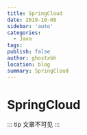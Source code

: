 ```yaml
---
title: SpringCloud
date: 2019-10-08
sidebar: 'auto'
categories:
  - Java
tags:
publish: false
author: ghostxbh
location: blog
summary: SpringCloud
---
```

# SpringCloud

::: tip
文章不可见
:::
